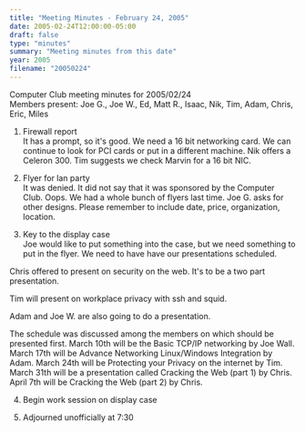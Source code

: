 ```yaml
---
title: "Meeting Minutes - February 24, 2005"
date: 2005-02-24T12:00:00-05:00
draft: false
type: "minutes"
summary: "Meeting minutes from this date"
year: 2005
filename: "20050224"
---
```


Computer Club meeting minutes for 2005/02/24<br>
Members present: Joe G., Joe W., Ed, Matt R., Isaac, Nik, Tim, Adam, Chris,
Eric, Miles<p>

1) Firewall report<br>
It has a prompt, so it's good.  We need a 16 bit networking card.  We can
continue to look for PCI cards or put in a different machine.  Nik offers a
Celeron 300.  Tim suggests we check Marvin for a 16 bit NIC. <p> 

2) Flyer for lan party<br>
It was denied.  It did not say that it was sponsored by the Computer Club.
Oops.  We had a whole bunch of flyers last time.  Joe G. asks for other
designs.  Please remember to include date, price, organization, location.<p>

3) Key to the display case<br>
Joe would like to put something into the case, but we need something to put in
the flyer.  We need to have have our presentations scheduled.<p>

Chris offered to present on security on the web.  It's to be a two part
presentation.  <p>

Tim will present on workplace privacy with ssh and squid.  <p>

Adam and Joe W. are also going to do a presentation.<p>

The schedule was discussed among the members on which should be presented
first.  March 10th will be the Basic TCP/IP networking by Joe Wall.  March 17th
will be Advance Networking Linux/Windows Integration by Adam.  March 24th will
be Protecting your Privacy on the internet by Tim.  March 31th will be a 
presentation called Cracking the Web (part 1) by Chris.  April 7th will be 
Cracking the Web (part 2) by Chris.<p>

4) Begin work session on display case<p>

5) Adjourned unofficially at 7:30<p>
